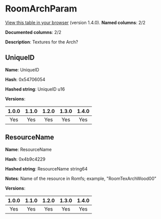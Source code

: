 # RoomArchParam
[View this table in your browser](RoomArchParam-value.md) (version 1.4.0).
**Named columns**: 2/2

**Documented columns**: 2/2

**Description**: Textures for the Arch?
## UniqueID

**Name**: UniqueID

**Hash**: 0x54706054

**Hashed string**: UniqueID u16

**Versions**: 

 | 1.0.0 | 1.1.0 | 1.2.0 | 1.3.0 | 1.4.0 |
|:--:|:--:|:--:|:--:|:--:|
| Yes | Yes | Yes | Yes | Yes | 


## ResourceName

**Name**: ResourceName

**Hash**: 0x4b9c4229

**Hashed string**: ResourceName string64

**Notes**: Name of the resource in Romfs; example, "RoomTexArchWood00"

**Versions**: 

 | 1.0.0 | 1.1.0 | 1.2.0 | 1.3.0 | 1.4.0 |
|:--:|:--:|:--:|:--:|:--:|
| Yes | Yes | Yes | Yes | Yes | 



